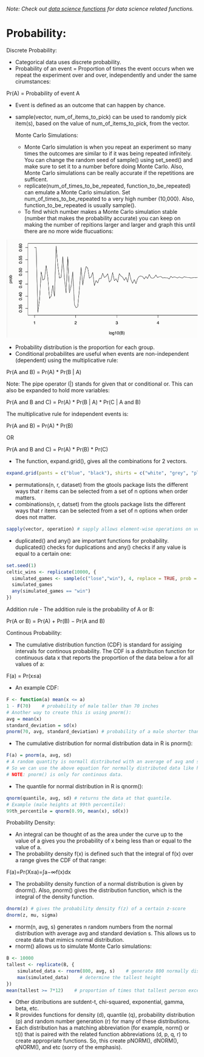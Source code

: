 *Note: Check out [data science functions](https://github.com/BOLTZZ/R/blob/master/R%20Fundamentals/R%20Basics%20&%20Syntax.md#import-data-gathering-functions) for data science related functions.*
# Probability:
Discrete Probability:
* Categorical data uses discrete probability.
* Probability of an event = Proportion of times the event occurs when we repeat the experiment over and over, independently and under the same cirumstances:

Pr(A) = Probability of event A
* Event is defined as an outcome that can happen by chance. 
* sample(vector, num_of_items_to_pick) can be used to randomly pick item(s), based on the value of num_of_items_to_pick, from the vector.

  Monte Carlo Simulations:
  * Monte Carlo simulation is when you repeat an experiment so many times the outcomes are similar to if it was being repeated       infinitely. You can change the random seed of sample() using set_seed() and make sure to set it to a number before doing Monte Carlo. Also, Monte Carlo simulations can be really accurate if the repetitions are sufficent.
  * replicate(num_of_times_to_be_repeated, function_to_be_repeated) can emulate a Monte Carlo simulation. Set num_of_times_to_be_repeated to a very high number (10,000). Also, function_to_be_repeated is usually sample().
  * To find which number makes a Monte Carlo simulation stable (number that makes the probability accurate) you can keep on making the number of repitions larger and larger and graph this until there are no more wide flucuations:
  
![1](https://github.com/BOLTZZ/R/blob/master/Images%26GIFs/monte_carlo.PNG)
  
* Probability distribution is the proportion for each group.
* Conditional probabilites are useful when events are non-independent (dependent) using the multiplicative rule:

Pr(A and B) = Pr(A) * Pr(B | A) 

Note: The pipe operator (|) stands for given that or conditional or. This can also be expanded to hold more variables:

Pr(A and B and C) = Pr(A) * Pr(B | A) * Pr(C | A and B)

The multiplicative rule for independent events is:

Pr(A and B) = Pr(A) * Pr(B) 

OR

Pr(A and B and C) = Pr(A) * Pr(B) * Pr(C)
* The function, expand.grid(), gives all the combinations for 2 vectors.
```r
expand.grid(pants = c("blue", "black"), shirts = c("white", "grey", "plaid"))
```
* permutations(n, r, dataset) from the gtools package lists the different ways that r items can be selected from a set of n options when order matters.
* combinations(n, r, datset) from the gtools package lists the different ways that r items can be selected from a set of n options when order does not matter.
```r
sapply(vector, operation) # sapply allows element-wise operations on vectors.
```
* duplicated() and any() are important functions for probability. duplicated() checks for duplications and any() checks if any value is equal to a certain one:
```r
set.seed(1)
celtic_wins <- replicate(10000, {
  simulated_games <- sample(c("lose","win"), 4, replace = TRUE, prob = c(0.6, 0.4))
  simulated_games
  any(simulated_games == "win")
})
```
Addition rule - The addition rule is the probability of A or B:

Pr(A or B) = Pr(A) + Pr(B) − Pr(A and B)

Continous Probability:
* The cumulative distribution function (CDF) is standard for assiging intervals for continous probability. The CDF is a distribution function for continuous data x that reports the proportion of the data below a for all values of a:

F(a) = Pr(x≤a)

* An example CDF:
```r
F <- function(a) mean(x <= a)
1 - F(70)    # probability of male taller than 70 inches
# Another way to create this is using pnorm():
avg = mean(x)
standard_deviation = sd(x)
pnorm(70, avg, standard_deviation) # probability of a male shorter than 70 inches.
```
* The cumulative distribution for normal distribution data in R is pnorm():
```r
F(a) = pnorm(a, avg, sd)
# A random quantity is normall distributed with an average of avg and standard deviation of sd.
# So we can use the above equation for normally distributed data like height.
# NOTE: pnorm() is only for continous data.
```
* The quantile for normal distribution in R is qnorm():
```r
qnorm(quantile, avg, sd) # returns the data at that quantile.
# Example (male heights at 99th percentile):
99th_percentile = qnorm(0.99, mean(x), sd(x))
```
Probability Density:
* An integral can be thought of as the area under the curve up to the value of a gives you the probability of x being less than or equal to the value of a.
* The probability density  f(x)  is defined such that the integral of  f(x)  over a range gives the CDF of that range:

F(a)=Pr(X≤a)=∫a−∞f(x)dx

* The probability density function of a normal distribution is given by dnorm(). Also, pnorm() gives the distribution function, which is the integral of the density function.  
```r
dnorm(z) # gives the probability density f(z) of a certain z-score
dnorm(z, mu, sigma)
```
* rnorm(n, avg, s) generates n random numbers from the normal distribution with average avg and standard deviation s. This allows us to create data that mimics normal distribution.
* rnorm() allows us to simulate Monte Carlo simulations:
```r
B <- 10000
tallest <- replicate(B, {
    simulated_data <- rnorm(800, avg, s)    # generate 800 normally distributed random heights
    max(simulated_data)    # determine the tallest height
})
mean(tallest >= 7*12)    # proportion of times that tallest person exceeded 7 feet (84 inches)
```
* Other distributions are sutdent-t, chi-squared, exponential, gamma, beta, etc.
* R provides functions for density (d), quantile (q), probability distribution (p) and random number generation (r) for many of these distributions.
* Each distribution has a matching abbreviation (for example, norm() or t()) that is paired with the related function abbreviations (d, p, q, r) to create appropriate functions. So, this create pNORM(), dNORM(), qNORM(), and etc (sorry of the emphasis).
